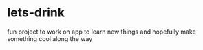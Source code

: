# lets-drink
fun  project to work on app to learn new things and hopefully make something cool along the way
